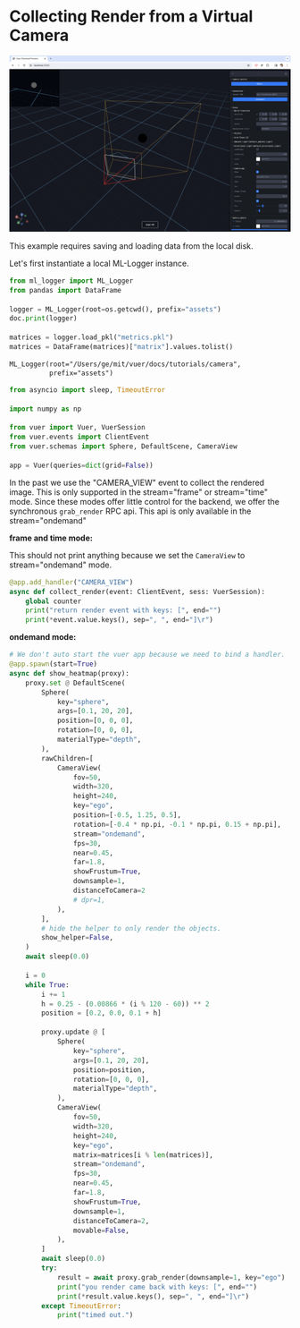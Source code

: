 
# Collecting Render from a Virtual Camera

![grab_render_virtual_camera](figures/grab_render_virtual_camera.png)

This example requires saving and loading data from the local disk. 

Let's first instantiate a local ML-Logger instance.

```python
from ml_logger import ML_Logger
from pandas import DataFrame

logger = ML_Logger(root=os.getcwd(), prefix="assets")
doc.print(logger)

matrices = logger.load_pkl("metrics.pkl")
matrices = DataFrame(matrices)["matrix"].values.tolist()
```

```
ML_Logger(root="/Users/ge/mit/vuer/docs/tutorials/camera",
          prefix="assets")
```
```python
from asyncio import sleep, TimeoutError

import numpy as np

from vuer import Vuer, VuerSession
from vuer.events import ClientEvent
from vuer.schemas import Sphere, DefaultScene, CameraView

app = Vuer(queries=dict(grid=False))
```

In the past we use the "CAMERA_VIEW" event to collect the rendered image. This is only supported
in the stream="frame" or stream="time" mode. Since these modes offer little control for the backend,
we offer the synchronous `grab_render` RPC api. This api is only available in the stream="ondemand"

**frame and time mode:**

This should not print anything because we set the `CameraView` to stream="ondemand" mode.

```python
@app.add_handler("CAMERA_VIEW")
async def collect_render(event: ClientEvent, sess: VuerSession):
    global counter
    print("return render event with keys: [", end="")
    print(*event.value.keys(), sep=", ", end="]\r")
```

**ondemand mode:**

```python
# We don't auto start the vuer app because we need to bind a handler.
@app.spawn(start=True)
async def show_heatmap(proxy):
    proxy.set @ DefaultScene(
        Sphere(
            key="sphere",
            args=[0.1, 20, 20],
            position=[0, 0, 0],
            rotation=[0, 0, 0],
            materialType="depth",
        ),
        rawChildren=[
            CameraView(
                fov=50,
                width=320,
                height=240,
                key="ego",
                position=[-0.5, 1.25, 0.5],
                rotation=[-0.4 * np.pi, -0.1 * np.pi, 0.15 + np.pi],
                stream="ondemand",
                fps=30,
                near=0.45,
                far=1.8,
                showFrustum=True,
                downsample=1,
                distanceToCamera=2
                # dpr=1,
            ),
        ],
        # hide the helper to only render the objects.
        show_helper=False,
    )
    await sleep(0.0)

    i = 0
    while True:
        i += 1
        h = 0.25 - (0.00866 * (i % 120 - 60)) ** 2
        position = [0.2, 0.0, 0.1 + h]

        proxy.update @ [
            Sphere(
                key="sphere",
                args=[0.1, 20, 20],
                position=position,
                rotation=[0, 0, 0],
                materialType="depth",
            ),
            CameraView(
                fov=50,
                width=320,
                height=240,
                key="ego",
                matrix=matrices[i % len(matrices)],
                stream="ondemand",
                fps=30,
                near=0.45,
                far=1.8,
                showFrustum=True,
                downsample=1,
                distanceToCamera=2,
                movable=False,
            ),
        ]
        await sleep(0.0)
        try:
            result = await proxy.grab_render(downsample=1, key="ego")
            print("you render came back with keys: [", end="")
            print(*result.value.keys(), sep=", ", end="]\r")
        except TimeoutError:
            print("timed out.")
```
